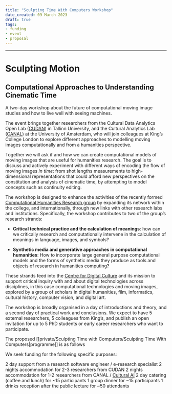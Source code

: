```yaml
---
title: "Sculpting Time With Computers Workshop"
date_created: 09 March 2023
draft: true
tags:
- funding
- event
- proposal
---
```

---

# Sculpting Motion
## Computational Approaches to Understanding Cinematic Time

A two-day workshop about the future of computational moving image studies and how to live well with seeing machines.

The event brings together researchers from the Cultural Data Analytics Open Lab ([CUDAN](https://cudan.tlu.ee/)) in Tallinn University, and the Cultural Analytics Lab ([CANAL](http://canal-lab.uva.nl/about/)) at the University of Amsterdam, who will join colleagues at King’s College London to explore different approaches to modelling moving images computationally and from a humanities perspective.

Together we will ask if and how we can create computational models of moving images that are useful for humanities research. The goal is to discuss and actively experiment with different ways of encoding the flow of moving images _in time_: from shot lengths measurements to high-dimensional representations that could afford new perspectives on the constitution and analysis of cinematic time, by attempting to model concepts such as continuity editing.

The workshop is designed to enhance the activities of the recently formed [Computational Humanities Research group](https://www.kcl.ac.uk/research/computational-humanities-research-group) by expanding its network within the college, and internationally, through new links with other research labs and institutions. Specifically, the workshop contributes to two of the group’s research strands:

- **Critical technical practice and the calculation of meanings**: how can we critically research and computationally intervene in the calculation of meanings in language, images, and symbols? 
 
- **Synthetic media and generative approaches in computational humanities**: How to incorporate large general purpose computational models and the forms of synthetic media they produce as tools and objects of research in humanities computing? 

These strands feed into the [Centre for Digital Culture](https://www.kcl.ac.uk/research/cdc) and its mission to support critical inquiry with and about digital technologies across disciplines, in this case computational technologies and moving images, explored by a group of scholars in digital humanities, film, informatics, cultural history, computer vision, and digital art.

The workshop is broadly organised in a day of introductions and theory, and a second day of practical work and conclusions. We expect to have 5 external researchers, 5 colleagues from King’s, and publish an open invitation for up to 5 PhD students or early career researchers who want to participate.

The proposed [[private/Sculpting Time with Computers/Sculpting Time With Computers|programme]] is as follows

We seek funding for the following specific purposes:

2 day support from a research software engineer / e-research specialist
2 nights accommodation for 2-3 researchers from CUDAN
2 nights accommodation for 1-2 researchers from CANAL / [Cultural AI](https://www.cultural-ai.nl/)
2 day catering (coffee and lunch) for ~15 participants
1 group dinner for ~15 participants
1 drinks reception after the public lecture for ~50 attendants